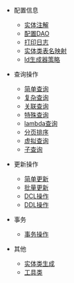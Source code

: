 - 配置信息

  - [实体注解](zh-cn/config/annotation.md)
  - [配置DAO](zh-cn/config/configuration.md)
  - [打印日志](zh-cn/config/log.md)
  - [实体类表名映射](zh-cn/config/mapping.md)
  - [Id生成器策略](zh-cn/config/idStrategy.md)
  
- 查询操作

  - [简单查询](zh-cn/select/simple.md)
  - [复杂查询](zh-cn/select/complex.md)
  - [关联查询](zh-cn/select/joinTable.md)
  - [特殊查询](zh-cn/select/special.md)
  - [lambda查询](zh-cn/select/lambda.md)
  - [分页排序](zh-cn/select/page.md)
  - [虚拟查询](zh-cn/select/virtual.md)
  - [子查询](zh-cn/select/subquery.md)

- 更新操作

  - [简单更新](zh-cn/operate/simple.md)
  - [批量更新](zh-cn/operate/batch.md)
  - [DCL操作](zh-cn/operate/dcl.md)
  - [DDL操作](zh-cn/operate/ddl.md)
  
- 事务

  - [事务操作](zh-cn/transaction/transaction.md)

- 其他

  - [实体类生成](zh-cn/util/generateEntity.md)
  - [工具类](zh-cn/util/util.md)